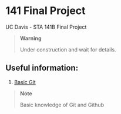 # 141 Final Project
UC Davis - STA 141B Final Project

> **Warning**
>
> Under construction and wait for details.

## Useful information:

1. [Basic Git](https://backlog.com/git-tutorial/cn/intro/intro1_1.html)
> **Note**
>
> Basic knowledge of Git and Github
